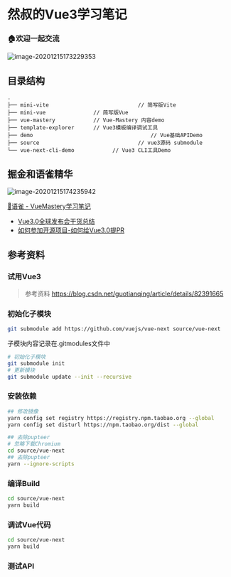 # 然叔的Vue3学习笔记





### 🏠欢迎一起交流

![image-20201215173229353](https://gitee.com/josephxia/picgo/raw/master/juejin/image-20201215173229353.png)



## 目录结构

```
.
├── mini-vite							 // 简写版Vite
├── mini-vue               // 简写版Vue
├── vue-mastery            // Vue-Mastery 内容demo
├── template-explorer      // Vue3模板编译调试工具
├── demo									 // Vue基础APIDemo
├── source								 // vue3源码 submodule
└── vue-next-cli-demo			 // Vue3 CLI工具Demo
```





## 掘金和语雀精华

![image-20201215174235942](https://gitee.com/josephxia/picgo/raw/master/juejin/image-20201215174235942.png)
		
[📖语雀  -  VueMastery学习笔记](https://www.yuque.com/nxtt7g/kompdt)



- [Vue3.0全球发布会干货总结](https://juejin.cn/post/6875236411349008398)
- [如何参加开源项目-如何给Vue3.0提PR](https://juejin.cn/post/6844904191744278542)














## 参考资料

### 试用Vue3
> 参考资料 https://blog.csdn.net/guotianqing/article/details/82391665

### 初始化子模块
```bash
git submodule add https://github.com/vuejs/vue-next source/vue-next
```

子模块内容记录在.gitmodules文件中
```bash
# 初始化子模块
git submodule init
# 更新模块
git submodule update --init --recursive
```

### 安装依赖
``` bash
## 修改镜像
yarn config set registry https://registry.npm.taobao.org --global
yarn config set disturl https://npm.taobao.org/dist --global

## 去除pupteer
# 忽略下载Chromium
cd source/vue-next
## 去除pupteer
yarn --ignore-scripts

```
### 编译Build
``` bash
cd source/vue-next
yarn build
```

### 调试Vue代码
``` bash
cd source/vue-next
yarn build
```

### 测试API
